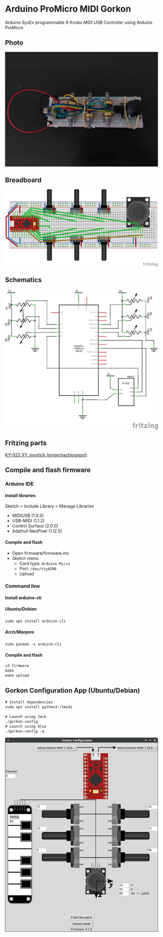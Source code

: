 # Arduino ProMicro MIDI Gorkon

Arduino SysEx programmable 8 Knobs MIDI USB Controller using Arduino ProMicro

## Photo

![](doc/photo.jpg)

## Breadboard

![](doc/schematics/midi-gorkon_bb.png)

## Schematics

![](doc/schematics/midi-gorkon_schema.png)

## Fritzing parts

[KY-023 XY Joystick (jorgechacblogspot)](https://github.com/jorgechacblogspot/librerias_fritzing/raw/main/KY-023%20Dual%20Axis%20Joystick%20Module.fzpz)

## Compile and flash firmware

### Arduino IDE

#### Install libraries

Sketch > Include Library > Manage Libraries

* MIDIUSB (1.0.5)
* USB-MIDI (1.1.2)
* Control Surface (2.0.0)
* Adafruit NeoPixel (1.12.5)

#### Compile and flash

* Open firmware/firmware.ino
* Sketch menu
  * Card type: `Arduino Micro`
  * Port: `/dev/ttyACM0`
  * Upload

### Command line

#### Install arduino-cli

##### Ubuntu/Debian

```shell
sudo apt install arduino-cli
```

##### Arch/Manjaro

```shell
sudo pacman -s arduino-cli
```

#### Compile and flash

```shell
cd firmware
make
make upload
```

## Gorkon Configuration App (Ubuntu/Debian)

```shell
# Install dependencies
sudo apt install python3-rtmidi

# Launch using Jack
./gorkon-config
# Launch using Alsa
./gorkon-config -a
```

![](doc/gorkon-config-app.png)
